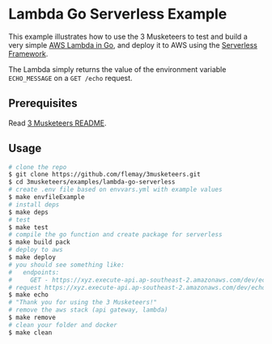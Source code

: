 # Lambda Go Serverless Example

This example illustrates how to use the 3 Musketeers to test and build a very simple [AWS Lambda in Go](https://github.com/aws/aws-lambda-go), and deploy it to AWS using the [Serverless Framework](https://serverless.com).

The Lambda simply returns the value of the environment variable `ECHO_MESSAGE` on a `GET /echo` request.

## Prerequisites

Read [3 Musketeers README](../../README.md).

## Usage

```bash
# clone the repo
$ git clone https://github.com/flemay/3musketeers.git
$ cd 3musketeers/examples/lambda-go-serverless
# create .env file based on envvars.yml with example values
$ make envfileExample
# install deps
$ make deps
# test
$ make test
# compile the go function and create package for serverless
$ make build pack
# deploy to aws
$ make deploy
# you should see something like:
#   endpoints:
#     GET - https://xyz.execute-api.ap-southeast-2.amazonaws.com/dev/echo
# request https://xyz.execute-api.ap-southeast-2.amazonaws.com/dev/echo
$ make echo
# "Thank you for using the 3 Musketeers!"
# remove the aws stack (api gateway, lambda)
$ make remove
# clean your folder and docker
$ make clean
```